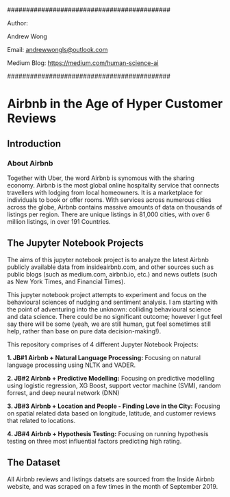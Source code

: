 
###########################################

Author:

Andrew Wong

Email: andrewwongls@outlook.com

Medium Blog: https://medium.com/human-science-ai

###########################################

# Airbnb in the Age of Hyper Customer Reviews

## Introduction

### About Airbnb
Together with Uber, the word Airbnb is synomous with the sharing economy. Airbnb is the most global online hospitality service that connects travellers with lodging from local homeowners. It is a marketplace for individuals to book or offer rooms. With services across numerous cities across the globe, Airbnb contains massive amounts of data on thousands of listings per region. There are unique listings in 81,000 cities, with over 6 million listings, in over 191 Countries.

## The Jupyter Notebook Projects

The aims of this jupyter notebook project is to analyze the latest Airbnb publicly available data from insideairbnb.com, and other sources such as public blogs (such as medium.com, airbnb.io, etc.) and news outlets (such as New York Times, and Financial Times).

This jupyter notebook project attempts to experiment and focus on the behavioural sciences of nudging and sentiment analysis. I am starting with the point of adventuring into the unknown: colliding behavioural science and data science. There could be no significant outcome; however I gut feel say there will be some (yeah, we are still human, gut feel sometimes still help, rather than base on pure data decision-making!).

This repository comprises of 4 different Jupyter Notebook Projects:

**1. JB#1 Airbnb + Natural Language Processing:** Focusing on natural language processing using NLTK and VADER.

**2. JB#2 Airbnb + Predictive Modelling:** Focusing on predictive modelling using logistic regression, XG Boost, support vector machine (SVM), random forrest, and deep neural network (DNN)

**3. JB#3 Airbnb + Location and People - Finding Love in the City:** Focusing on spatial related data based on longitude, latitude, and customer reviews that related to locations.

**4. JB#4 Airbnb + Hypothesis Testing:** Focusing on running hypothesis testing on three most influential factors predicting high rating.


## The Dataset

All Airbnb reviews and listings datsets are sourced from the Inside Airbnb website, and was scraped on a few times in the month of September 2019.
